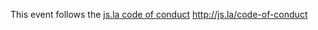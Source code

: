 This event follows the [js.la code of conduct](http://js.la/code-of-conduct)
http://js.la/code-of-conduct
